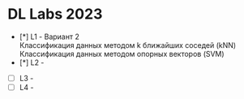# DL Labs 2023
- [*] L1 - Вариант 2  
      Классификация данных методом k ближайших соседей (kNN)  
      Классификация данных методом опорных векторов (SVM)
- [*] L2 - 
- [ ] L3 - 
- [ ] L4 -
